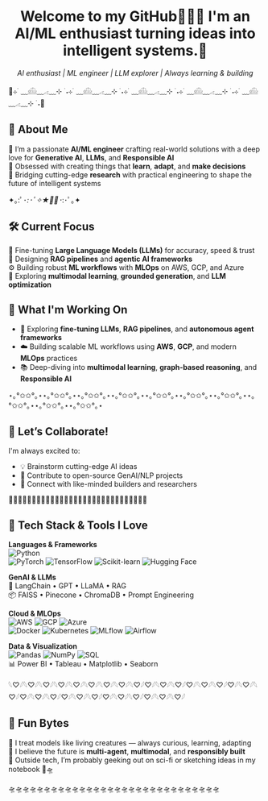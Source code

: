 <h1 align="center">Welcome to my GitHub🧑🏻‍💻 I'm an AI/ML enthusiast turning ideas into intelligent systems.🦅</h1>

<p align="center">
  <em>AI enthusiast | ML engineer | LLM explorer | Always learning & building</em>
</p>

🧩⊹ ࣪ ﹏𓊝﹏𓂁﹏⊹ ࣪ ˖⊹ ࣪ ﹏𓊝﹏𓂁﹏⊹ ࣪ ˖⊹ ࣪ ﹏𓊝﹏𓂁﹏⊹ ࣪ ˖⊹ ࣪ ﹏𓊝﹏𓂁﹏⊹ ࣪ ˖⊹ ࣪ ﹏𓊝﹏𓂁﹏⊹ ࣪ ˖🧩
## 🧠 About Me

🌌 I’m a passionate **AI/ML engineer** crafting real-world solutions with a deep love for **Generative AI**, **LLMs**, and **Responsible AI**  
📍 Obsessed with creating things that **learn**, **adapt**, and **make decisions**  
🧬 Bridging cutting-edge **research** with practical engineering to shape the future of intelligent systems

✦｡:ﾟ･*:･ﾟ✧★✧ﾟ･*:･ﾟ｡✦

## 🛠️ Current Focus

🎯 Fine-tuning **Large Language Models (LLMs)** for accuracy, speed & trust  
🔁 Designing **RAG pipelines** and **agentic AI frameworks**  
⚙️ Building robust **ML workflows** with **MLOps** on AWS, GCP, and Azure  
🧩 Exploring **multimodal learning**, **grounded generation**, and **LLM optimization**


## 🚀 What I'm Working On
- 🔬 Exploring **fine-tuning LLMs**, **RAG pipelines**, and **autonomous agent frameworks**
- ☁️ Building scalable ML workflows using **AWS**, **GCP**, and modern **MLOps** practices
- 📚 Deep-diving into **multimodal learning**, **graph-based reasoning**, and **Responsible AI**

⋆｡°✩✩°｡⋆⋆｡°✩✩°｡⋆⋆｡°✩✩°｡⋆⋆｡°✩✩°｡⋆⋆｡°✩✩°｡⋆⋆｡°✩✩°｡⋆⋆｡°✩✩°｡⋆⋆｡°✩✩°｡⋆⋆｡°✩✩°｡⋆⋆｡°✩✩°｡⋆

## 🤝 Let’s Collaborate!
I'm always excited to:
- 💡 Brainstorm cutting-edge AI ideas
- 🧠 Contribute to open-source GenAI/NLP projects
- 🤝 Connect with like-minded builders and researchers

🍃🍃🍃🍃🍃🍃🍃🍃🍃🍃🍃🍃🍃🍃🍃🍃🍃🍃🍃🍃🍃🍃🍃🍃🍃🍃🍃🍃🍃🍃

## 🧠 Tech Stack & Tools I Love

**Languages & Frameworks**  
![Python](https://img.shields.io/badge/Python-3776AB?logo=python&logoColor=white)  
![PyTorch](https://img.shields.io/badge/PyTorch-EE4C2C?logo=pytorch&logoColor=white)
![TensorFlow](https://img.shields.io/badge/TensorFlow-FF6F00?logo=tensorflow&logoColor=white)
![Scikit-learn](https://img.shields.io/badge/Scikit--learn-F7931E?logo=scikit-learn&logoColor=white)
![Hugging Face](https://img.shields.io/badge/HuggingFace-FFD21F?logo=huggingface&logoColor=black)

**GenAI & LLMs**  
🧠 LangChain • GPT • LLaMA • RAG  
📦 FAISS • Pinecone • ChromaDB • Prompt Engineering

**Cloud & MLOps**  
![AWS](https://img.shields.io/badge/AWS-232F3E?logo=amazon-aws&logoColor=white)
![GCP](https://img.shields.io/badge/GCP-4285F4?logo=google-cloud&logoColor=white)
![Azure](https://img.shields.io/badge/Azure-0078D4?logo=microsoft-azure&logoColor=white)  
![Docker](https://img.shields.io/badge/Docker-2496ED?logo=docker&logoColor=white)
![Kubernetes](https://img.shields.io/badge/Kubernetes-326CE5?logo=kubernetes&logoColor=white)
![MLflow](https://img.shields.io/badge/MLflow-0194E2?logo=mlflow&logoColor=white)
![Airflow](https://img.shields.io/badge/Apache%20Airflow-017CEE?logo=apache-airflow&logoColor=white)

**Data & Visualization**  
![Pandas](https://img.shields.io/badge/Pandas-150458?logo=pandas&logoColor=white)
![NumPy](https://img.shields.io/badge/NumPy-013243?logo=numpy&logoColor=white)
![SQL](https://img.shields.io/badge/SQL-4479A1?logo=postgresql&logoColor=white)  
📊 Power BI • Tableau • Matplotlib • Seaborn

𓆩♡𓆪𓆩♡𓆪𓆩♡𓆪𓆩♡𓆪𓆩♡𓆪𓆩♡𓆪𓆩♡𓆪𓆩♡𓆪𓆩♡𓆪♡𓆪𓆩♡𓆪𓆩♡𓆪♡𓆪𓆩♡𓆪𓆩♡𓆪♡𓆪𓆩♡𓆪𓆩♡𓆪♡𓆪𓆩♡𓆪𓆩♡𓆪♡𓆪𓆩♡𓆪𓆩♡𓆪♡𓆪𓆩♡𓆪𓆩♡𓆪♡𓆪𓆩♡𓆪𓆩♡𓆪

<!-- ##📫 Let's Connect!

- 📧 Email: [your-email@example.com](mailto:your-email@example.com)
- 💼 LinkedIn: [linkedin.com/in/yourname](https://linkedin.com/in/yourname)
- 🌐 Portfolio / Blog: [yourwebsite.com](https://yourwebsite.com) -->



## 🌟 Fun Bytes

🔹 I treat models like living creatures — always curious, learning, adapting  
🔹 I believe the future is **multi-agent**, **multimodal**, and **responsibly built**  
🔹 Outside tech, I’m probably geeking out on sci-fi or sketching ideas in my notebook 📓🛸

🛸🛸🛸🛸🛸🛸🛸🛸🛸🛸🛸🛸🛸🛸🛸🛸🛸🛸🛸🛸🛸🛸🛸🛸🛸🛸🛸🛸🛸🛸
